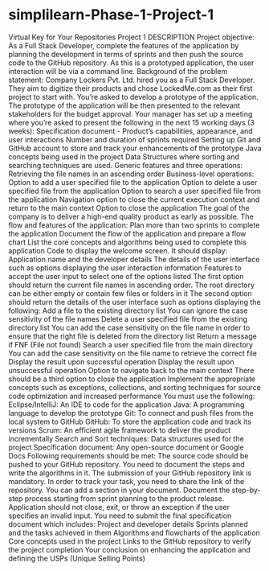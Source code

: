 # simplilearn-Phase-1-Project-1
Virtual Key for Your Repositories Project 1   DESCRIPTION  Project objective:   As a Full Stack Developer, complete the features of the application by planning the development in terms of sprints and then push the source code to the GitHub repository. As this is a prototyped application, the user interaction will be via a command line.      Background of the problem statement:  Company Lockers Pvt. Ltd. hired you as a Full Stack Developer. They aim to digitize their products and chose LockedMe.com as their first project to start with. You’re asked to develop a prototype of the application. The prototype of the application will be then presented to the relevant stakeholders for the budget approval. Your manager has set up a meeting where you’re asked to present the following in the next 15 working days (3 weeks):   Specification document - Product’s capabilities, appearance, and user interactions  Number and duration of sprints required   Setting up Git and GitHub account to store and track your enhancements of the prototype   Java concepts being used in the project   Data Structures where sorting and searching techniques are used.   Generic features and three operations:   Retrieving the file names in an ascending order  Business-level operations:  Option to add a user specified file to the application  Option to delete a user specified file from the application  Option to search a user specified file from the application  Navigation option to close the current execution context and return to the main context  Option to close the application     The goal of the company is to deliver a high-end quality product as early as possible.     The flow and features of the application:  Plan more than two sprints to complete the application  Document the flow of the application and prepare a flow chart   List the core concepts and algorithms being used to complete this application  Code to display the welcome screen. It should display:  Application name and the developer details   The details of the user interface such as options displaying the user interaction information   Features to accept the user input to select one of the options listed   The first option should return the current file names in ascending order. The root directory can be either empty or contain few files or folders in it   The second option should return the details of the user interface such as options displaying the following:  Add a file to the existing directory list  You can ignore the case sensitivity of the file names   Delete a user specified file from the existing directory list  You can add the case sensitivity on the file name in order to ensure that the right file is deleted from the directory list  Return a message if FNF (File not found)  Search a user specified file from the main directory  You can add the case sensitivity on the file name to retrieve the correct file  Display the result upon successful operation  Display the result upon unsuccessful operation  Option to navigate back to the main context  There should be a third option to close the application  Implement the appropriate concepts such as exceptions, collections, and sorting techniques for source code optimization and increased performance       You must use the following:  Eclipse/IntelliJ: An IDE to code for the application   Java: A programming language to develop the prototype   Git: To connect and push files from the local system to GitHub   GitHub: To store the application code and track its versions   Scrum: An efficient agile framework to deliver the product incrementally   Search and Sort techniques: Data structures used for the project   Specification document: Any open-source document or Google Docs       Following requirements should be met:  The source code should be pushed to your GitHub repository. You need to document the steps and write the algorithms in it.  The submission of your GitHub repository link is mandatory. In order to track your task, you need to share the link of the repository. You can add a section in your document.   Document the step-by-step process starting from sprint planning to the product release.   Application should not close, exit, or throw an exception if the user specifies an invalid input.  You need to submit the final specification document which includes:   Project and developer details   Sprints planned and the tasks achieved in them   Algorithms and flowcharts of the application   Core concepts used in the project   Links to the GitHub repository to verify the project completion   Your conclusion on enhancing the application and defining the USPs (Unique Selling Points)
